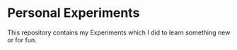 # Personal Experiments
This repository contains my Experiments which I did to learn something new or for fun.
